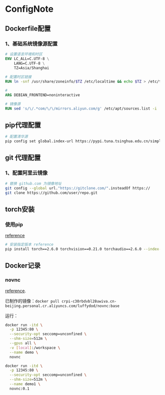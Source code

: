 # ConfigNote

## Dockerfile配置

### 1、基础系统镜像源配置

```dockerfile
# 设置语言环境和时区
ENV LC_ALL=C.UTF-8 \
    LANG=C.UTF-8 \
    TZ=Asia/Shanghai
    
# 配置时区链接
RUN ln -snf /usr/share/zoneinfo/$TZ /etc/localtime && echo $TZ > /etc/timezone

# 
ARG DEBIAN_FRONTEND=noninteractive

# 镜像源
RUN sed 's/\/.*com/\/\/mirrors.aliyun.com/g' /etc/apt/sources.list -i
```

## pip代理配置

```bash
# 配置清华源
pip config set global.index-url https://pypi.tuna.tsinghua.edu.cn/simple

```



## git 代理配置

### 1、配置阿里云镜像

```bash
# 替换 github.com 为镜像地址
git config --global url."https://gitclone.com/".insteadOf https://
git clone https://github.com/user/repo.git
```

## torch安装

### 使用pip

[reference](https://pytorch.org/get-started/previous-versions/)

```bash
# 安装指定版本 reference
pip install torch==2.6.0 torchvision==0.21.0 torchaudio==2.6.0 --index-url https://download.pytorch.org/whl/cu118

```



## Docker记录

### novnc

[reference](https://github.com/Tiryoh/docker-ros2-desktop-vnc/blob/master/jazzy/Dockerfile).

已制作的镜像：`docker pull crpi-c30rbdvbl28uwiva.cn-beijing.personal.cr.aliyuncs.com/luffydod/novnc:base`

运行：

```bash
docker run -itd \
  -p 12345:80 \
  --security-opt seccomp=unconfined \
  --shm-size=512m \
  --gpus all \
  -v [local]:/workspace \
  --name demo \
  novnc

docker run -itd \
  -p 12345:80 \
  --security-opt seccomp=unconfined \
  --shm-size=512m \
  --name demo1 \
  novnc:0.1
```

